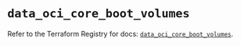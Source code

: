 # `data_oci_core_boot_volumes`

Refer to the Terraform Registry for docs: [`data_oci_core_boot_volumes`](https://registry.terraform.io/providers/hashicorp/oci/7.19.0/docs/data-sources/core_boot_volumes).
